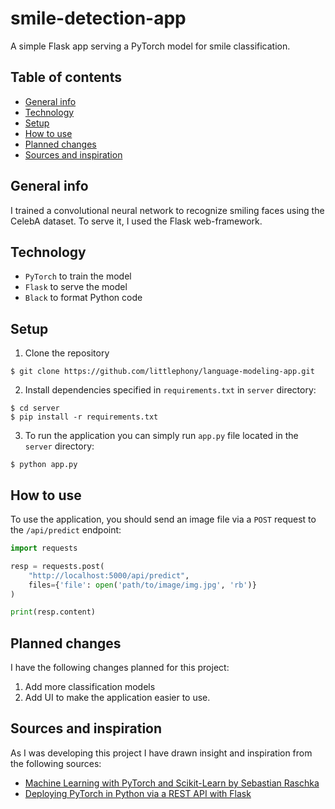 # smile-detection-app
A simple Flask app serving a PyTorch model for smile classification.

## Table of contents

* [General info](#general-info)
* [Technology](#technology)
* [Setup](#setup)
* [How to use](#how-to-use)
* [Planned changes](#planned-changes)
* [Sources and inspiration](#sources-and-inspiration)

## General info

I trained a convolutional neural network to recognize smiling faces using the CelebA dataset. To serve it, I used the Flask web-framework.

## Technology

- `PyTorch` to train the model
- `Flask` to serve the model
- `Black` to format Python code

## Setup

1. Clone the repository

  ```
  $ git clone https://github.com/littlephony/language-modeling-app.git
  ```

2. Install dependencies specified in `requirements.txt` in `server` directory:

  ```
  $ cd server
  $ pip install -r requirements.txt
  ```

3. To run the application you can simply run `app.py` file located in the `server` directory:

  ```
  $ python app.py
  ```
  
## How to use

To use the application, you should send an image file via a `POST` request to the `/api/predict` endpoint:

```Python
import requests

resp = requests.post(
    "http://localhost:5000/api/predict",
    files={'file': open('path/to/image/img.jpg', 'rb')}
)

print(resp.content)
```

## Planned changes

I have the following changes planned for this project:

1. Add more classification models 
2. Add UI to make the application easier to use.

## Sources and inspiration

As I was developing this project I have drawn insight and inspiration from the following sources:

- [Machine Learning with PyTorch and Scikit-Learn by Sebastian Raschka](https://www.packtpub.com/product/machine-learning-with-pytorch-and-scikit-learn/9781801819312#_ga=2.34450529.1118007180.1679687705-725254805.1672444559)
- [Deploying PyTorch in Python via a REST API with Flask](https://pytorch.org/tutorials/intermediate/flask_rest_api_tutorial.html)
